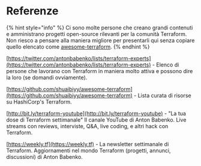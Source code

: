 # Referenze

{% hint style="info" %}
Ci sono molte persone che creano grandi contenuti e amministrano progetti open-source rilevanti per la comunità Terraform. Non riesco a pensare alla maniera migliore per presentarli qui senza copiare quello elencato come [awesome-terraform](https://github.com/shuaibiyy/awesome-terraform).
{% endhint %}

[https://twitter.com/antonbabenko/lists/terraform-experts](https://twitter.com/antonbabenko/lists/terraform-experts) - Elenco di persone che lavorano con Terraform in maniera molto attiva e possono dire la loro (se domandi ovviamente).

[https://github.com/shuaibiyy/awesome-terraform](https://github.com/shuaibiyy/awesome-terraform) - Lista curata di risorse su HashiCorp's Terraform.

[http://bit.ly/terraform-youtube](http://bit.ly/terraform-youtube) - "La tua dose di Terraform settimanale" Il canale YouTube di Anton Babenko. Live streams con reviews, interviste, Q\&A, live coding, e altri hack con Terraform.

[https://weekly.tf](https://weekly.tf) - La newsletter settimanale di Terraform. Aggiornamenti nel mondo Terraform (progetti, annunci, discussioni) di Anton Babenko.
